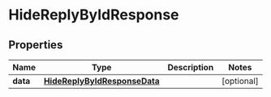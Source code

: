 

# HideReplyByIdResponse


## Properties

Name | Type | Description | Notes
------------ | ------------- | ------------- | -------------
**data** | [**HideReplyByIdResponseData**](HideReplyByIdResponseData.md) |  |  [optional]



